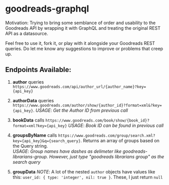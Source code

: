 # goodreads-graphql

Motivation: Trying to bring some semblance of order and usability to the Goodreads API by wrapping it with GraphQL and treating the original REST API as a datasource.

Feel free to use it, fork it, or play with it alongside your Goodreads REST queries. Do let me know any suggestions to improve or problems that creep up.

## Endpoints Available:

1) **author** queries `https://www.goodreads.com/api/author_url/{author_name}?key={api_key}`

2) **authorData** queries `https://www.goodreads.com/author/show/{author_id}?format=xml&?key={api_key}`. 
    *USAGE*: *Get the Author ID from previous call*

3) **bookData** calls `https://www.goodreads.com/book/show/{book_id}?format=xml?key={api_key}` 
    *USAGE*: *Book ID can be found in previous call*

4) **groupsByName** calls `https://www.goodreads.com/group/search.xml?key={api_key}&q={search_query}`. Returns an array of groups based on the Query string.   
    *USAGE*: *Group names have dashes as delimeter like goodreads-librarians-group. However, just type "goodreads librarians group" as the search query*

5) **groupData**
    *NOTE*: 
        A lot of the nested `author` objects have values like this: `user_id: { type: 'integer', nil: true }`. These, I just return `null`
